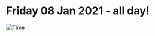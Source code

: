 # Friday 08 Jan 2021 - all day!
![Time](https://github.com/rich-ctm/today/workflows/Time/badge.svg)
